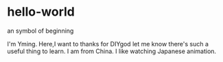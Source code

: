 # hello-world
an symbol of beginning

I'm Yming.
Here,I want to thanks for DIYgod let me know there's such a useful thing to learn.
I am from China.
I like watching Japanese animation.
